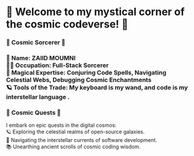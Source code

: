 <h1>🌟 Welcome to my mystical corner of the cosmic codeverse! 🌟</h1>
<h3>🌌 Cosmic Sorcerer 🌌 <h3>
🔮 Name: ZAIID MOUMNI <br>
🧙‍♂️ Occupation: Full-Stack Sorcerer <br>
🌟 Magical Expertise: Conjuring Code Spells, Navigating Celestial Webs, Debugging Cosmic Enchantments <br>
🪐 Tools of the Trade: My keyboard is my wand, and code is my interstellar language .<br>
  
<h3>🌟 Cosmic Quests 🌟</h3>
I embark on epic quests in the digital cosmos:<br>
🪐 Exploring the celestial realms of open-source galaxies.<br>
🚀 Navigating the interstellar currents of software development.<br>
📚 Unearthing ancient scrolls of cosmic coding wisdom.<br>



